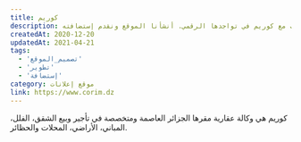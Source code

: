 ```yaml
---
title: كوريم
description: تعاونت يونيفارواب مع كوريم في تواجدها الرقمي. أنشأنا الموقع ونقدم إستضافته.
createdAt: 2020-12-20
updatedAt: 2021-04-21
tags:
  - 'تصميم_الموقع'
  - 'تطوير'
  - 'إستضافة'
category: موقع إعلانات
link: https://www.corim.dz
---
```


كوريم هي وكالة عقارية مقرها الجزائر العاصمة ومتخصصة في تأجير وبيع الشقق، الفلل، المباني، الأراضي، المحلات والحظائر.
